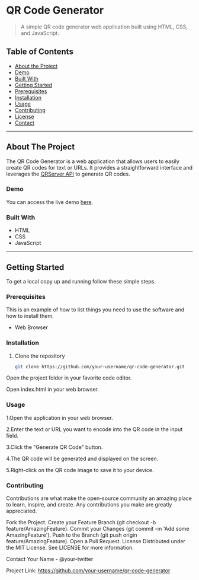 # QR Code Generator
> A simple QR code generator web application built using HTML, CSS, and JavaScript.

## Table of Contents

- [About the Project](#about-the-project)
- [Demo](#demo)
- [Built With](#built-with)
- [Getting Started](#getting-started)
- [Prerequisites](#prerequisites)
- [Installation](#installation)
- [Usage](#usage)
- [Contributing](#contributing)
- [License](#license)
- [Contact](#contact)

---

## About The Project

The QR Code Generator is a web application that allows users to easily create QR codes for text or URLs. It provides a straightforward interface and leverages the [QRServer API](https://api.qrserver.com/) to generate QR codes.

### Demo

You can access the live demo [here](#insert-link-to-live-demo).

### Built With

- HTML
- CSS
- JavaScript

---

## Getting Started

To get a local copy up and running follow these simple steps.

### Prerequisites

This is an example of how to list things you need to use the software and how to install them.

- Web Browser

### Installation

1. Clone the repository

   ```sh
   git clone https://github.com/your-username/qr-code-generator.git

Open the project folder in your favorite code editor.

Open index.html in your web browser.

### Usage
1.Open the application in your web browser.


2.Enter the text or URL you want to encode into the QR code in the input field.


3.Click the "Generate QR Code" button.

4.The QR code will be generated and displayed on the screen.

5.Right-click on the QR code image to save it to your device.

### Contributing
Contributions are what make the open-source community an amazing place to learn, inspire, and create. Any contributions you make are greatly appreciated.

Fork the Project.
Create your Feature Branch (git checkout -b feature/AmazingFeature).
Commit your Changes (git commit -m 'Add some AmazingFeature').
Push to the Branch (git push origin feature/AmazingFeature).
Open a Pull Request.
License
Distributed under the MIT License. See LICENSE for more information.

Contact
Your Name - @your-twitter

Project Link: https://github.com/your-username/qr-code-generator
